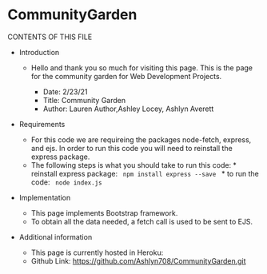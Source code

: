 # CommunityGarden
CONTENTS OF THIS FILE

- Introduction
  - Hello and thank you so much for visiting this page. This is the page for the community garden for Web Development Projects.

     - Date: 2/23/21
     - Title: Community Garden 
     - Author: Lauren Author,Ashley Locey, Ashlyn Averett

- Requirements
  - For this code we are requireing the packages node-fetch, express, and ejs. In order to run this code you will need to reinstall the express package.
  - The following steps is what you should take to run this code:
          * reinstall express package: <code> npm install express --save </code>
          * to run the code: <code>  node index.js </code>


- Implementation
   - This page implements Bootstrap framework. 
   - To obtain all the data needed, a fetch call is used to be sent to EJS. 


- Additional information
   - This page is currently hosted in Heroku: 
   - Github Link: https://github.com/Ashlyn708/CommunityGarden.git
